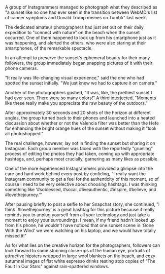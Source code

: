 A group of Instagrammers managed to photograph what they described as "a sunset like no one had ever seen in the transition between WebMD's list of cancer symptoms and Donald Trump memes on Tumblr" last week.

The dedicated amateur photographers had just set out on their daily expedition to "connect with nature" on the beach when the sunset occurred. One of them happened to look up from his smartphone just as it was happening, and alerted the others, who were also staring at their smartphones, of the remarkable spectacle.

In an attempt to preserve the sunset's ephemeral beauty for their many followers, the group immediately began snapping pictures of it with their phone cameras.

"It really was life-changing visual experience," said the one who had spotted the sunset initially. "We just knew we had to capture it on camera."

Another of the photographers gushed, "It was, like, the prettiest sunset I had ever seen. There were so many colors!" A third interjected, "Moments like these really make you appreciate the raw beauty of the outdoors."

After approximately 30 seconds and 20 shots of the horizon at different angles, the group turned back to their phones and launched into a heated discussion about whether or not the Valencia filter was better than the Hefe for enhancing the bright orange hues of the sunset without making it "look all photoshopped."

The real challenge, however, lay not in finding the sunset but sharing it on Instagram. Each group member was faced with the reportedly "grueling" process of editing the photos they had taken, coming up with appropriate hashtags, and, perhaps most crucially, garnering as many likes as possible.

One of the more experienced Instagrammers provided a glimpse into the care and hard work behind every post by confiding, "I really want the Instagram community to get a feel for the authenticity of this moment, so of course I need to be very selective about choosing hashtags. I was thinking something like '#soblessed, #socal, #liveauthentic, #inspire, #believe, and #lovethejourney.'"

After pausing briefly to post a selfie to her Snapchat story, she continued, "I think '#lovethejourney' is a great hashtag for this picture because it really reminds you to unplug yourself from all your technology and just take a moment to enjoy your surroundings. I mean, if my friend hadn't looked up from his phone, he wouldn't have noticed that one sunset scene in 'Gone With the Wind' we were watching on his laptop, and we would have totally missed it!"

As for what lies on the creative horizon for the photographers, followers can look forward to some stunning close-ups of the human eye, portraits of attractive hipsters wrapped in large wool blankets on the beach, and cozy autumnal images of flat white espresso drinks resting atop copies of "The Fault In Our Stars" against rain-spattered windows.

